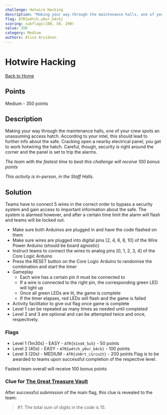 ```yaml
---
challenge: Hotwire Hacking
description: "Making your way through the maintenance halls, one of your crew spots an unassuming access hatch. According to your intel, this should lead to further info about the safe. Cracking open a nearby electrical panel, you get to work hotwiring the hatch. Careful, though, security is right around the corner and the panel is set to trip the alarms.\n\n*The team with the fastest time to beat this challenge will receive 100 bonus points*\n\n*This activity is in-person, in the Staff Halls.*"
flag: ATR{w4tch_y0ur_b4ck}
scoring: subflags(100, 50, 200)
value: 350
category: Medium
authors: Alice Arvidson
---
```


# Hotwire Hacking

[Back to Home](../../README.md)

## Points

Medium - 350 points

## Description

Making your way through the maintenance halls, one of your crew spots an unassuming access hatch. According to your intel, this should lead to further info about the safe. Cracking open a nearby electrical panel, you get to work hotwiring the hatch. Careful, though, security is right around the corner and the panel is set to trip the alarms.

*The team with the fastest time to beat this challenge will receive 100 bonus points*

*This activity is in-person, in the Staff Halls.*

## Solution

Teams have to connect 5 wires in the correct order to bypass a security system and gain access to important information about the safe. The system is alarmed however, and after a certain time limit the alarm will flash and teams will be locked out.

- Make sure both Arduinos are plugged in and have the code flashed on them
- Make sure wires are plugged into digital pins [2, 4, 6, 8, 10] of the Wire Power Arduino (should be board agnostic)
- Instruct teams to connect the wires to analog pins [0, 1, 2, 3, 4] of the Core Logic Arduino
- Press the RESET button on the Core Logic Arduino to randomise the combination and start the timer
- Gameplay
  - Each wire has a certain pin it must be connected to
  - If a wire is connected to the right pin, the corresponding green LED will light up
  - Once all green LEDs are lit, the game is complete
  - If the timer elapses, red LEDs will flash and the game is failed
- Activity facilitator to give out flag once game is complete
- Level 1 can be repeated as many times as needed until completed
- Level 2 and 3 are optional and can be attempted twice and once, respectively.

### Flags
- Level 1 (1m30s) - EASY - `ATR{k1nd4_5u5}` - 50 points
- Level 2 (40s) - EASY - `ATR{w4tch_y0ur_b4ck}` - 100 points
- Level 3 (20s) - MEDIUM - `ATR{sh0rt_c1rcu1t}` - 200 points
Flag is to be awarded to teams upon successful completion of the respective level. 

Fastest team overall will receive 100 bonus points

### Clue for [The Great Treasure Vault](../../narrative/the_great_treasure_vault/README.md)

After successful submission of the main flag, this clue is revealed to the team:

> #1: The total sum of digits in the code is 15.
